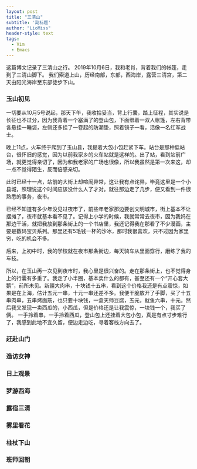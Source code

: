 ```yaml
---
layout: post
title: "三清山"
subtitle: '副标题'
author: "LioMiss"
header-style: text
tags:
  - Vim
  - Emacs
---
```


这篇博文记录了三清山之行。
2019年10月6日，我和老肖，背着我们的帐篷，走到了三清山脚下。
我们索道上山，历经南部，东部，西海岸，露营三清宫，第二天由阳光海岸至东部徒步下山。

### 玉山初见
一切要从10月5号说起，那天下午，我收拾妥当，背上行囊，踏上征程，其实说是长征也不过分，因为我背着一个塞满了的登山包，下面绑着一双人帐篷，左右背带各悬挂一睡袋，左侧还多挂了一卷起的防潮垫，照着镜子一看，活像一名红军战士。

晚上11点，火车终于爬到了玉山县，我提着大包小包赶紧下车。站台是那种低站台，很怀旧的感觉，因为以前我家乡的火车站就是这样的。出了站，看到站前广场，就更觉得亲切了，因为和我老家的广场也很像，所以我虽然是第一次来这，却一点不觉得陌生，反而倍感亲切。

此时已经十一点，站前的大街上却喧闹异常，这让我有点诧异，毕竟这里是一个小县城，照理说这个时间应该没什么人了才对。就往那边走了几步，便又看到一件很熟悉的事务，夜市。

已经不知道有多少年没见过夜市了，前些年老家那边要创文明城市，街上基本不让摆摊了，夜市就基本看不见了。记得上小学的时候，我就常常去夜市，因为我妈在那边干活，就把我放到那条街上的一个书店里，我还记得我在那看了不少漫画，主要是数码宝贝系列。那里还有5毛钱一杯的沙冰，那时我很喜欢，只不过因为家里穷，吃的机会不多。

后来，上初中时，我的学校就在夜市那条街边，每天骑车从里面穿行，磨练了我的车技。

所以，在玉山再一次见到夜市时，我心里是很兴奋的。走在那条街上，也不觉得身上的行囊有多重了。我走了小半圈，基本卖什么的都有，甚至还有一个“开心套大鹅”，前所未见。新疆大肉串，十块钱十五串，看到这个价格我还是有点震惊，如果是在上海，估计五元一串，十元一串还差不多。我便干脆放开了手脚，买了十五串肉串，五串烤面筋，也只要十块钱，一盒天师豆腐，五元，鱿鱼六串，十元。然后我又发现一卖西瓜的，小西瓜，但是价格还是让我震惊，一块钱一个，我买了俩。
一手拎着串，一手拎着西瓜，登山包上还挂着大包小包，真是有点寸步难行了，我感到此地不宜久留，便边走边吃，寻着客栈方向去了。

### 赶赴山门
### 造访女神
### 日上观景
### 梦游西海
### 露宿三清
### 雾里看花
### 柱杖下山
### 班师回朝




